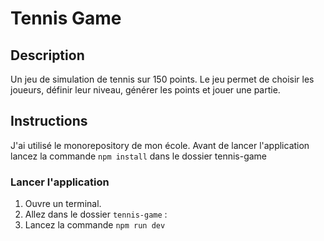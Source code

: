 # Tennis Game

## Description
Un jeu de simulation de tennis sur 150 points. Le jeu permet de choisir les joueurs, définir leur niveau, générer les points et jouer une partie.

## Instructions
J'ai utilisé le monorepository de mon école.
Avant de lancer l'application lancez la commande  `npm install` dans le dossier tennis-game
### Lancer l'application

1. Ouvre un terminal.
2. Allez dans le dossier `tennis-game` :
 3. Lancez la commande `npm run dev`

